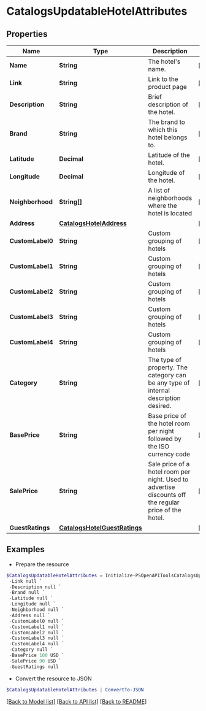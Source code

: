 # CatalogsUpdatableHotelAttributes
## Properties

Name | Type | Description | Notes
------------ | ------------- | ------------- | -------------
**Name** | **String** | The hotel&#39;s name. | [optional] 
**Link** | **String** | Link to the product page | [optional] 
**Description** | **String** | Brief description of the hotel. | [optional] 
**Brand** | **String** | The brand to which this hotel belongs to. | [optional] 
**Latitude** | **Decimal** | Latitude of the hotel. | [optional] 
**Longitude** | **Decimal** | Longitude of the hotel. | [optional] 
**Neighborhood** | **String[]** | A list of neighborhoods where the hotel is located | [optional] 
**Address** | [**CatalogsHotelAddress**](CatalogsHotelAddress.md) |  | [optional] 
**CustomLabel0** | **String** | Custom grouping of hotels | [optional] 
**CustomLabel1** | **String** | Custom grouping of hotels | [optional] 
**CustomLabel2** | **String** | Custom grouping of hotels | [optional] 
**CustomLabel3** | **String** | Custom grouping of hotels | [optional] 
**CustomLabel4** | **String** | Custom grouping of hotels | [optional] 
**Category** | **String** | The type of property. The category can be any type of internal description desired. | [optional] 
**BasePrice** | **String** | Base price of the hotel room per night followed by the ISO currency code | [optional] 
**SalePrice** | **String** | Sale price of a hotel room per night. Used to advertise discounts off the regular price of the hotel. | [optional] 
**GuestRatings** | [**CatalogsHotelGuestRatings**](CatalogsHotelGuestRatings.md) |  | [optional] 

## Examples

- Prepare the resource
```powershell
$CatalogsUpdatableHotelAttributes = Initialize-PSOpenAPIToolsCatalogsUpdatableHotelAttributes  -Name null `
 -Link null `
 -Description null `
 -Brand null `
 -Latitude null `
 -Longitude null `
 -Neighborhood null `
 -Address null `
 -CustomLabel0 null `
 -CustomLabel1 null `
 -CustomLabel2 null `
 -CustomLabel3 null `
 -CustomLabel4 null `
 -Category null `
 -BasePrice 100 USD `
 -SalePrice 90 USD `
 -GuestRatings null
```

- Convert the resource to JSON
```powershell
$CatalogsUpdatableHotelAttributes | ConvertTo-JSON
```

[[Back to Model list]](../README.md#documentation-for-models) [[Back to API list]](../README.md#documentation-for-api-endpoints) [[Back to README]](../README.md)

